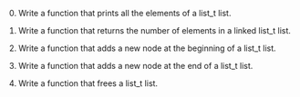 0) Write a function that prints all the elements of a list_t list.

1) Write a function that returns the number of elements in a linked list_t list.

2) Write a function that adds a new node at the beginning of a list_t list.

3) Write a function that adds a new node at the end of a list_t list.

4) Write a function that frees a list_t list.
